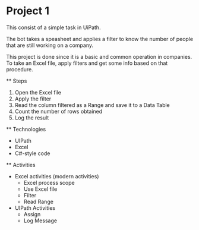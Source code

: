 # Project 1

This consist of a simple task in UiPath.

The bot takes a speasheet and applies a filter to know the number of people that are still working on a company.

This project is done since it is a basic and common operation in companies. To take an Excel file, apply filters and get some info based on that procedure.

** Steps
1. Open the Excel file
2. Apply the filter
3. Read the column filtered as a Range and save it to a Data Table
4. Count the number of rows obtained
5. Log the result


** Technologies

- UIPath
- Excel
- C#-style code

** Activities
- Excel activities (modern activities)
    - Excel process scope
	- Use Excel file
	- Filter
	- Read Range
- UIPath Activities
    - Assign
	- Log Message